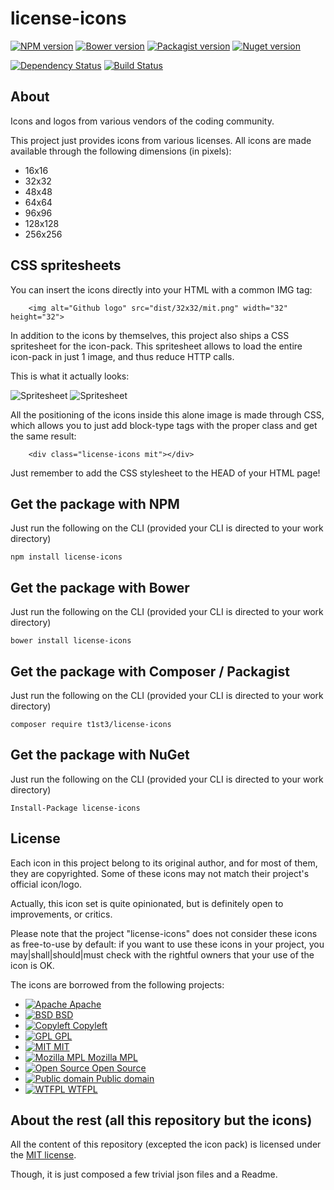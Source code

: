license-icons
============


[![NPM version](https://img.shields.io/npm/v/license-icons.svg)](https://www.npmjs.org/package/license-icons)
[![Bower version](https://img.shields.io/bower/v/license-icons.svg)](http://bower.io/search/?q=license-icons)
[![Packagist version](https://img.shields.io/packagist/v/t1st3/license-icons.svg)](https://packagist.org/packages/t1st3/license-icons)
[![Nuget version](https://img.shields.io/nuget/v/license-icons.svg)](https://www.nuget.org/packages/license-icons/)

[![Dependency Status](https://img.shields.io/david/dev/t1st3/license-icons.svg)](https://david-dm.org/t1st3/license-icons)
[![Build Status](https://img.shields.io/travis/t1st3/license-icons.svg)](https://travis-ci.org/t1st3/license-icons)



About
--------

Icons and logos from various vendors of the coding community.


This project just provides icons from various licenses. All icons are made available through the following dimensions (in pixels):

* 16x16
* 32x32
* 48x48
* 64x64
* 96x96
* 128x128
* 256x256


CSS spritesheets
----------

You can insert the icons directly into your HTML with a common IMG tag:

```
    <img alt="Github logo" src="dist/32x32/mit.png" width="32" height="32">
```


In addition to the icons by themselves, this project also ships a CSS spritesheet for the icon-pack. This spritesheet allows to load the entire icon-pack in just 1 image, and thus reduce HTTP calls.

This is what it actually looks:

![Spritesheet](https://raw.githubusercontent.com/t1st3/license-icons/master/dist/sprite-32x32/license-icons.png)
![Spritesheet](https://raw.githubusercontent.com/t1st3/license-icons/master/dist/sprite-16x16/license-icons.png)


All the positioning of the icons inside this alone image is made through CSS, which allows you to just add block-type tags with the proper class and get the same result:

```
    <div class="license-icons mit"></div>
```

Just remember to add the CSS stylesheet to the HEAD of your HTML page!




Get the package with NPM
----------

Just run the following on the CLI (provided your CLI is directed to your work directory)

```
npm install license-icons
```



Get the package with Bower
----------

Just run the following on the CLI (provided your CLI is directed to your work directory)

```
bower install license-icons
```


Get the package with Composer / Packagist
----------

Just run the following on the CLI (provided your CLI is directed to your work directory)

```
composer require t1st3/license-icons
```


Get the package with NuGet
----------

Just run the following on the CLI (provided your CLI is directed to your work directory)

```
Install-Package license-icons
```



License
---------

Each icon in this project belong to its original author, and for most of them, they are copyrighted. Some of these icons may not match their project's official icon/logo.

Actually, this icon set is quite opinionated, but is definitely open to improvements, or critics.

Please note that the project "license-icons" does not consider these icons as free-to-use by default: 
if you want to use these icons in your project, you may|shall|should|must check with the rightful owners that your use of the icon is OK.


The icons are borrowed from the following projects:

* [![Apache](https://raw.githubusercontent.com/t1st3/license-icons/master/dist/32x32/apache.png) Apache](https://www.apache.org/licenses/LICENSE-2.0)
* [![BSD](https://raw.githubusercontent.com/t1st3/license-icons/master/dist/32x32/bsd.png) BSD](http://opensource.org/licenses/BSD-3-Clause)
* [![Copyleft](https://raw.githubusercontent.com/t1st3/license-icons/master/dist/32x32/copyleft.png) Copyleft](https://www.gnu.org/copyleft/copyleft.en.html)
* [![GPL](https://raw.githubusercontent.com/t1st3/license-icons/master/dist/32x32/gpl.png) GPL](https://www.gnu.org/licenses/gpl-3.0.en.html)
* [![MIT](https://raw.githubusercontent.com/t1st3/license-icons/master/dist/32x32/mit.png) MIT](http://opensource.org/licenses/MIT)
* [![Mozilla MPL](https://raw.githubusercontent.com/t1st3/license-icons/master/dist/32x32/mozilla.png) Mozilla MPL](https://www.mozilla.org/MPL/)
* [![Open Source](https://raw.githubusercontent.com/t1st3/license-icons/master/dist/32x32/open-source.png) Open Source](http://opensource.org/licenses)
* [![Public domain](https://raw.githubusercontent.com/t1st3/license-icons/master/dist/32x32/public-domain.png) Public domain](http://en.wikipedia.org/wiki/Public_domain)
* [![WTFPL](https://raw.githubusercontent.com/t1st3/license-icons/master/dist/32x32/wtfpl.png) WTFPL](http://www.wtfpl.net/)




About the rest (all this repository but the icons)
----------

All the content of this repository (excepted the icon pack) 
is licensed under the [MIT license](http://opensource.org/licenses/MIT).

Though, it is just composed a few trivial json files and a Readme.
